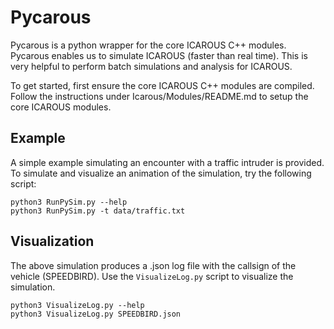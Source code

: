 # Pycarous

Pycarous is a python wrapper for the core ICAROUS C++ modules. 
Pycarous enables us to simulate ICAROUS (faster than real time).
This is very helpful to perform batch simulations and analysis for ICAROUS.

To get started, first ensure the core ICAROUS C++ modules are compiled. 
Follow the instructions under Icarous/Modules/README.md to setup the core ICAROUS modules.

## Example
A simple example simulating an encounter with a traffic intruder is provided. To simulate
and visualize an animation of the simulation, try the following script:

```
python3 RunPySim.py --help
python3 RunPySim.py -t data/traffic.txt

```

## Visualization
The above simulation produces a .json log file with the callsign of the vehicle (SPEEDBIRD). 
Use the `VisualizeLog.py` script to visualize the simulation.
```
python3 VisualizeLog.py --help
python3 VisualizeLog.py SPEEDBIRD.json
```
